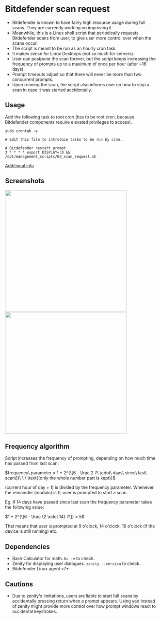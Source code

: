 # Bitdefender scan request
- Bitdefender is known to have fairly high resource usage during full scans. They are currently working on improving it.
- Meanwhile, this is a Linux shell script that periodically requests Bitdefender scans from user, to give user more control over when the scans occur.
- The script is meant to be run as an hourly cron task.
- It makes sense for Linux Desktops (not so much for servers).
- User can postpone the scan forever, but the script keeps increasing the frequency of prompts up to a maximum of once per hour (after ~16 days).
- Prompt timeouts adjust so that there will never be more than two concurrent prompts.
- Upon running the scan, the script also informs user on how to stop a scan in case it was started accidentally.


## Usage
Add the following task to root cron (has to be root cron, because Bitdefender components require elevated privileges to access).
```Shell
sudo crontab -e
```

```Shell
# Edit this file to introduce tasks to be run by cron.

# Bitdefender restart prompt
3 * * * * export DISPLAY=:0 && /opt/management_scripts/Bd_scan_request.sh
```
[Additional info](https://askubuntu.com/questions/85612/how-to-call-zenity-from-cron-script)


## Screenshots
<img src="https://user-images.githubusercontent.com/87522742/185491863-5f622c3c-9841-4784-a81d-130b9b12cf9d.png" width="400">

<img src="https://user-images.githubusercontent.com/87522742/185492012-05076bf6-e560-402b-87f3-713aa5fbd7b2.png" width="400">


## Frequency algorithm
Script increases the frequency of prompting, depending on how much time has passed from last scan:

$frequency\ parameter = 1 + 2^{\[6 - \frac 2 7\ \cdot\ days\ since\ last\ scan\]}\ \ \ \text{(only the whole number part is kept)}$

(current hour of day + 1) is divided by the frequency parameter. Whenever the remainder (modulo) is 0, user is prompted to start a scan.

Eg. if 14 days have passed since last scan the frequency parameter takes the following value:

$1 + 2^{\[6 - \frac {2 \cdot 14} 7\]} = 5$

That means that user is prompted at 9 o'clock, 14 o'clock, 19 o'clock (if the device is still running) etc.


## Dependencies
- Bash Calculator for math. `bc -v` to check.
- Zenity for displaying user dialogues. `zenity --version` to check.
- Bitdefender Linux agent v7+

## Cautions
- Due to zenity's limitations, users are liable to start full scans by accidentally pressing return when a prompt appears. Using yad instead of zenity might provide more control over how prompt windows react to accidental keystrokes.
